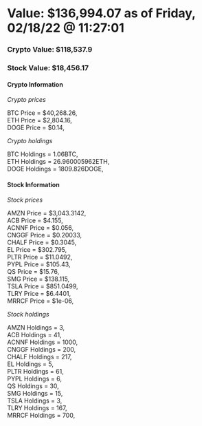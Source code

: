 # Value: $136,994.07 as of Friday, 02/18/22 @ 11:27:01 

### Crypto Value: $118,537.9

### Stock Value: $18,456.17

#### Crypto Information 
*Crypto prices* 

BTC Price = $40,268.26,  
ETH Price = $2,804.16,  
DOGE Price = $0.14,  


*Crypto holdings* 

BTC Holdings = 1.06BTC,  
ETH Holdings = 26.960005962ETH,  
DOGE Holdings = 1809.826DOGE,  


#### Stock Information 

*Stock prices* 

AMZN Price = $3,043.3142,  
ACB Price = $4.155,  
ACNNF Price = $0.056,  
CNGGF Price = $0.20033,  
CHALF Price = $0.3045,  
EL Price = $302.795,  
PLTR Price = $11.0492,  
PYPL Price = $105.43,  
QS Price = $15.76,  
SMG Price = $138.115,  
TSLA Price = $851.0499,  
TLRY Price = $6.4401,  
MRRCF Price = $1e-06,  


*Stock holdings* 

AMZN Holdings = 3,  
ACB Holdings = 41,  
ACNNF Holdings = 1000,  
CNGGF Holdings = 200,  
CHALF Holdings = 217,  
EL Holdings = 5,  
PLTR Holdings = 61,  
PYPL Holdings = 6,  
QS Holdings = 30,  
SMG Holdings = 15,  
TSLA Holdings = 3,  
TLRY Holdings = 167,  
MRRCF Holdings = 700,  


